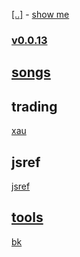 [[..]](..) - [show me](https://littleflute.github.io/blog/html/)
### [v0.0.13](https://github.com/littleflute/blog/edit/master/html/index.md)
## [songs](songs)

## trading

[xau](trading/xau)

## jsref
[jsref](jsref)

## [tools](tools)

[bk](bk)

